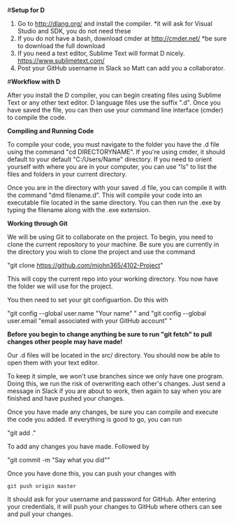 #**Setup for D**

1. Go to http://dlang.org/ and install the compiler.
	*it will ask for Visual Studio and SDK, you do not need these
2. If you do not have a bash, download cmder at http://cmder.net/
	*be sure to download the full download
3. If you need a text editor, Sublime Text will format D nicely. https://www.sublimetext.com/
4. Post your GitHub username in Slack so Matt can add you a collaborator.

#**Workflow with D**

After you install the D compiler, you can begin creating files using Sublime Text or
any other text editor. D language files use the suffix ".d". Once you have saved the
file, you can then use your command line interface (cmder) to compile the code. 

**Compiling and Running Code**

To compile your code, you must navigate to the folder you have the .d file using the
command "cd DIRECTORYNAME". If you're using cmder, it should default to your 
default "C:/Users/Name" directory. If you need to orient yourself with where you
are in your computer, you can use "ls" to list the files and folders in your
current directory.

Once you are in the directory with your saved .d file, you can compile it with the
command "dmd filename.d". This will compile your code into an executable file
located in the same directory. You can then run the .exe by typing the filename
along with the .exe extension.

**Working through Git**

We will be using Git to collaborate on the project. To begin, you need to clone
the current repository to your machine. Be sure you are currently in the 
directory you wish to clone the project and use the command

"git clone https://github.com/mjohn365/4102-Project" 

This will copy the current repo into your working directory. You now have the
folder we will use for the project. 

You then need to set your git configuartion. Do this with

"git config --global user.name "Your name" "
and
"git config --global user.email "email associated with your GitHub account" "

**Before you begin to change anything be sure to run "git fetch" to pull changes
other people may have made!**

Our .d files will be located in the src/ directory. You should now be able to open
them with your text editor. 

To keep it simple, we won't use branches since we only have one program. Doing this,
we run the risk of overwriting each other's changes. Just send a message in Slack
if you are about to work, then again to say when you are finished and have pushed
your changes.

Once you have made any changes, be sure you can compile and execute the code you
added. If everything is good to go, you can run

"git add ." 

To add any changes you have made. Followed by

"git commit -m "Say what you did""

Once you have done this, you can push your changes with

```
git push origin master
```

It should ask for your username and password for GitHub. After entering your
credentials, it will push your changes to GitHub where others can see and
pull your changes. 